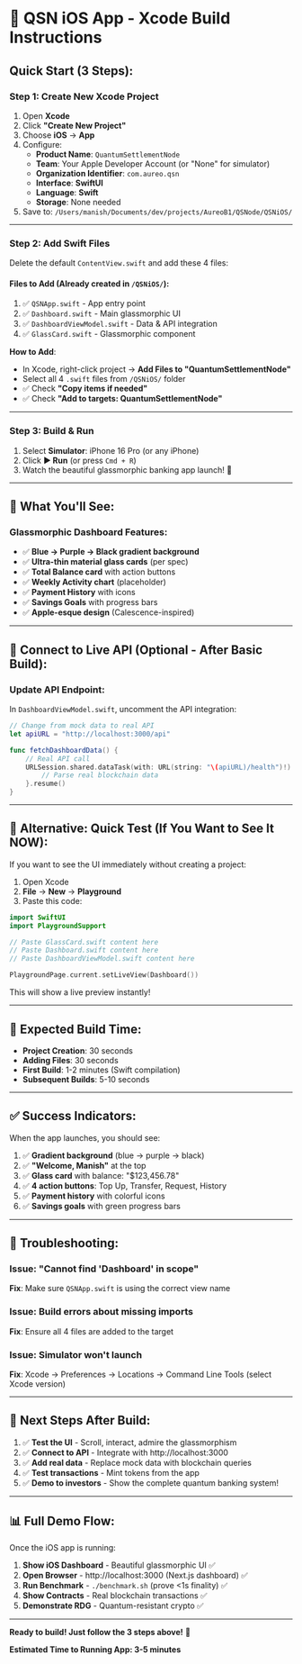 # 🚀 QSN iOS App - Xcode Build Instructions

## Quick Start (3 Steps):

### **Step 1: Create New Xcode Project**

1. Open **Xcode**
2. Click **"Create New Project"**
3. Choose **iOS** → **App**
4. Configure:
   - **Product Name**: `QuantumSettlementNode`
   - **Team**: Your Apple Developer Account (or "None" for simulator)
   - **Organization Identifier**: `com.aureo.qsn`
   - **Interface**: **SwiftUI**
   - **Language**: **Swift**
   - **Storage**: None needed
5. Save to: `/Users/manish/Documents/dev/projects/AureoB1/QSNode/QSNiOS/`

---

### **Step 2: Add Swift Files**

Delete the default `ContentView.swift` and add these 4 files:

#### **Files to Add** (Already created in `/QSNiOS/`):
1. ✅ `QSNApp.swift` - App entry point
2. ✅ `Dashboard.swift` - Main glassmorphic UI
3. ✅ `DashboardViewModel.swift` - Data & API integration
4. ✅ `GlassCard.swift` - Glassmorphic component

**How to Add**:
- In Xcode, right-click project → **Add Files to "QuantumSettlementNode"**
- Select all 4 `.swift` files from `/QSNiOS/` folder
- ✅ Check **"Copy items if needed"**
- ✅ Check **"Add to targets: QuantumSettlementNode"**

---

### **Step 3: Build & Run**

1. Select **Simulator**: iPhone 16 Pro (or any iPhone)
2. Click **▶️ Run** (or press `Cmd + R`)
3. Watch the beautiful glassmorphic banking app launch! 🎉

---

## 🎨 What You'll See:

### **Glassmorphic Dashboard Features**:
- ✅ **Blue → Purple → Black gradient background**
- ✅ **Ultra-thin material glass cards** (per spec)
- ✅ **Total Balance card** with action buttons
- ✅ **Weekly Activity chart** (placeholder)
- ✅ **Payment History** with icons
- ✅ **Savings Goals** with progress bars
- ✅ **Apple-esque design** (Calescence-inspired)

---

## 🔗 Connect to Live API (Optional - After Basic Build):

### **Update API Endpoint**:

In `DashboardViewModel.swift`, uncomment the API integration:

```swift
// Change from mock data to real API
let apiURL = "http://localhost:3000/api"

func fetchDashboardData() {
    // Real API call
    URLSession.shared.dataTask(with: URL(string: "\(apiURL)/health")!) { data, response, error in
        // Parse real blockchain data
    }.resume()
}
```

---

## 📱 Alternative: Quick Test (If You Want to See It NOW):

If you want to see the UI immediately without creating a project:

1. Open Xcode
2. **File** → **New** → **Playground**
3. Paste this code:

```swift
import SwiftUI
import PlaygroundSupport

// Paste GlassCard.swift content here
// Paste Dashboard.swift content here
// Paste DashboardViewModel.swift content here

PlaygroundPage.current.setLiveView(Dashboard())
```

This will show a live preview instantly!

---

## 🎯 Expected Build Time:

- **Project Creation**: 30 seconds
- **Adding Files**: 30 seconds
- **First Build**: 1-2 minutes (Swift compilation)
- **Subsequent Builds**: 5-10 seconds

---

## ✅ Success Indicators:

When the app launches, you should see:

1. ✅ **Gradient background** (blue → purple → black)
2. ✅ **"Welcome, Manish"** at the top
3. ✅ **Glass card** with balance: "$123,456.78"
4. ✅ **4 action buttons**: Top Up, Transfer, Request, History
5. ✅ **Payment history** with colorful icons
6. ✅ **Savings goals** with green progress bars

---

## 🚨 Troubleshooting:

### **Issue**: "Cannot find 'Dashboard' in scope"
**Fix**: Make sure `QSNApp.swift` is using the correct view name

### **Issue**: Build errors about missing imports
**Fix**: Ensure all 4 files are added to the target

### **Issue**: Simulator won't launch
**Fix**: Xcode → Preferences → Locations → Command Line Tools (select Xcode version)

---

## 🎉 Next Steps After Build:

1. ✅ **Test the UI** - Scroll, interact, admire the glassmorphism
2. ✅ **Connect to API** - Integrate with http://localhost:3000
3. ✅ **Add real data** - Replace mock data with blockchain queries
4. ✅ **Test transactions** - Mint tokens from the app
5. ✅ **Demo to investors** - Show the complete quantum banking system!

---

## 📊 Full Demo Flow:

Once the iOS app is running:

1. **Show iOS Dashboard** - Beautiful glassmorphic UI ✅
2. **Open Browser** - http://localhost:3000 (Next.js dashboard) ✅
3. **Run Benchmark** - `./benchmark.sh` (prove <1s finality) ✅
4. **Show Contracts** - Real blockchain transactions ✅
5. **Demonstrate RDG** - Quantum-resistant crypto ✅

---

**Ready to build! Just follow the 3 steps above!** 🚀

**Estimated Time to Running App: 3-5 minutes**
